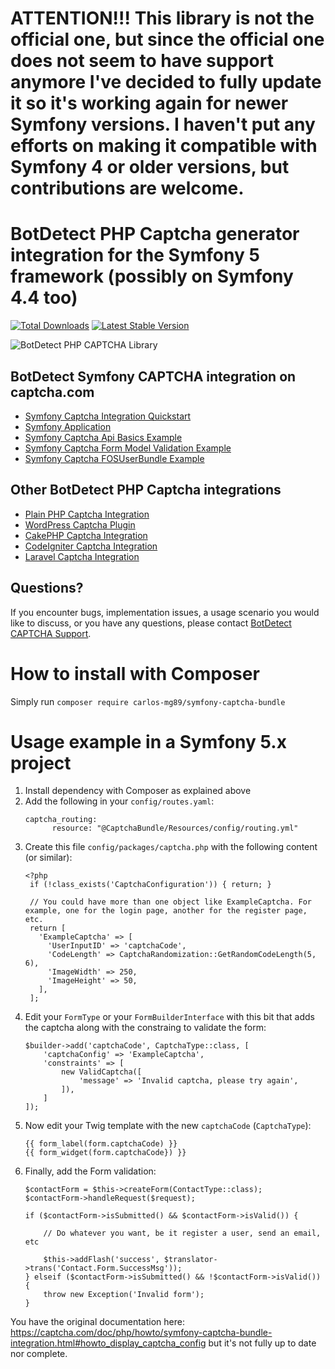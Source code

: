 # ATTENTION!!! This library is not the official one, but since the official one does not seem to have support anymore I've decided to fully update it so it's working again for newer Symfony versions. I haven't put any efforts on making it compatible with Symfony 4 or older versions, but contributions are welcome.


# BotDetect PHP Captcha generator integration for the Symfony 5 framework (possibly on Symfony 4.4 too)

[![Total Downloads](https://poser.pugx.org/carlos-mg89/symfony-captcha-bundle/downloads)](https://packagist.org/packages/carlos-mg89/symfony-captcha-bundle)
[![Latest Stable Version](https://poser.pugx.org/carlos-mg89/symfony-captcha-bundle/v/stable)](https://packagist.org/packages/carlos-mg89/symfony-captcha-bundle)

![BotDetect PHP CAPTCHA Library](https://captcha.com/images/help/screenshots/captcha-examples.png)


## BotDetect Symfony CAPTCHA integration on captcha.com

* [Symfony Captcha Integration Quickstart](https://captcha.com/doc/php/symfony-captcha-bundle-quickstart.html)
* [Symfony Application](https://captcha.com/doc/php/howto/symfony-captcha-bundle.html)
* [Symfony Captcha Api Basics Example](https://captcha.com/doc/php/examples/symfony-basic-captcha-bundle-example.html)
* [Symfony Captcha Form Model Validation Example](https://captcha.com/doc/php/examples/symfony-form-validation-captcha-bundle-example.html)
* [Symfony Captcha FOSUserBundle Example](https://captcha.com/doc/php/examples/symfony-fosuserbundle-captcha-example.html)


## Other BotDetect PHP Captcha integrations

* [Plain PHP Captcha Integration](https://captcha.com/doc/php/php-captcha-quickstart.html)
* [WordPress Captcha Plugin](https://captcha.com/doc/php/wordpress-captcha.html)
* [CakePHP Captcha Integration](https://captcha.com/doc/php/cakephp-captcha-quickstart.html)
* [CodeIgniter Captcha Integration](https://captcha.com/doc/php/codeigniter-captcha-quickstart.html)
* [Laravel Captcha Integration](https://captcha.com/doc/php/laravel-captcha-quickstart.html)


## Questions?

If you encounter bugs, implementation issues, a usage scenario you would like to discuss, or you have any questions, please contact [BotDetect CAPTCHA Support](http://captcha.com/support).

# How to install with Composer

Simply run `composer require carlos-mg89/symfony-captcha-bundle`

# Usage example in a Symfony 5.x project

1. Install dependency with Composer as explained above
2. Add the following in your `config/routes.yaml`:
   ```
   captcha_routing:
         resource: "@CaptchaBundle/Resources/config/routing.yml"
   ```
3. Create this file `config/packages/captcha.php` with the following content (or similar):
   ```
   <?php
    if (!class_exists('CaptchaConfiguration')) { return; }

    // You could have more than one object like ExampleCaptcha. For example, one for the login page, another for the register page, etc.
    return [
      'ExampleCaptcha' => [
        'UserInputID' => 'captchaCode',
        'CodeLength' => CaptchaRandomization::GetRandomCodeLength(5, 6),
        'ImageWidth' => 250,
        'ImageHeight' => 50,
      ],
    ];
   ```
 4. Edit your `FormType` or your `FormBuilderInterface` with this bit that adds the captcha along with the constraing to validate the form:
    ```
    $builder->add('captchaCode', CaptchaType::class, [
        'captchaConfig' => 'ExampleCaptcha',
        'constraints' => [
            new ValidCaptcha([
                'message' => 'Invalid captcha, please try again',
            ]),
        ]
    ]);
    ```
 5. Now edit your Twig template with the new `captchaCode` (`CaptchaType`):
    ```
    {{ form_label(form.captchaCode) }}
    {{ form_widget(form.captchaCode}) }}
    ```
 6. Finally, add the Form validation:
    ```
    $contactForm = $this->createForm(ContactType::class);
    $contactForm->handleRequest($request);

    if ($contactForm->isSubmitted() && $contactForm->isValid()) {
        
        // Do whatever you want, be it register a user, send an email, etc

        $this->addFlash('success', $translator->trans('Contact.Form.SuccessMsg'));
    } elseif ($contactForm->isSubmitted() && !$contactForm->isValid()) {
        throw new Exception('Invalid form');
    }
    ```
 
 
 You have the original documentation here: https://captcha.com/doc/php/howto/symfony-captcha-bundle-integration.html#howto_display_captcha_config but it's not fully up to date nor complete.
